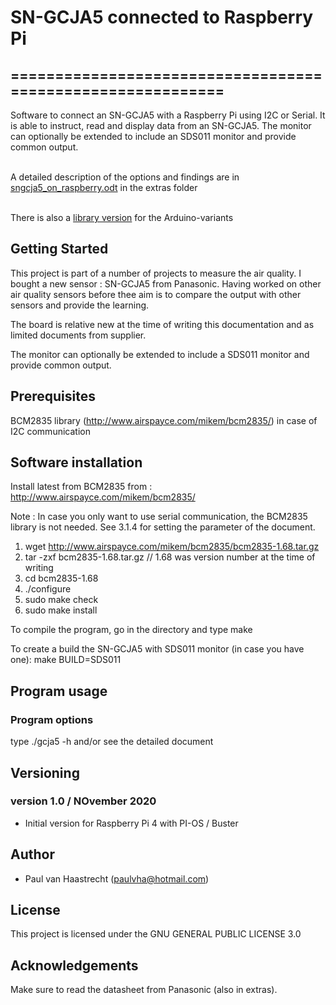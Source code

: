 # SN-GCJA5 connected to Raspberry Pi

## ===========================================================

Software to connect an SN-GCJA5 with a Raspberry Pi using I2C or Serial. It is able to instruct,
read and display data from an SN-GCJA5. The monitor can optionally be
extended to include an SDS011 monitor and provide common output.

<br> A detailed description of the options and findings are in [sngcja5_on_raspberry.odt](extras/sngcja5_on_raspberry.odt) in the extras folder

<br> There is also a [library version](https://github.com/paulvha/SN-GCJA5) for the Arduino-variants

## Getting Started
This project is part of a number of projects to measure the air quality.
I bought a new sensor : SN-GCJA5 from Panasonic.
Having worked on other air quality sensors before thee aim is to compare
the output with other sensors and provide the learning.

The board is relative new at the time of writing this documentation and
as limited documents from supplier.

The monitor can optionally be extended to include a SDS011 monitor
and provide common output.

## Prerequisites
BCM2835 library (http://www.airspayce.com/mikem/bcm2835/) in case of I2C communication

## Software installation

Install latest from BCM2835 from : http://www.airspayce.com/mikem/bcm2835/

Note :
In case you only want to use serial communication, the BCM2835 library
is not needed. See 3.1.4 for setting the parameter of the document.

1. wget http://www.airspayce.com/mikem/bcm2835/bcm2835-1.68.tar.gz
2. tar -zxf bcm2835-1.68.tar.gz     // 1.68 was version number at the time of writing
3. cd bcm2835-1.68
4. ./configure
5. sudo make check
6. sudo make install

To compile the program, go in the directory and type
    make

To create a build the SN-GCJA5 with SDS011 monitor (in case you have one):
    make BUILD=SDS011

## Program usage
### Program options
type ./gcja5 -h and/or see the detailed document

## Versioning

### version 1.0 / NOvember 2020
 * Initial version for Raspberry Pi 4 with PI-OS / Buster

## Author
 * Paul van Haastrecht (paulvha@hotmail.com)

## License
This project is licensed under the GNU GENERAL PUBLIC LICENSE 3.0

## Acknowledgements
Make sure to read the datasheet from Panasonic (also in extras).


